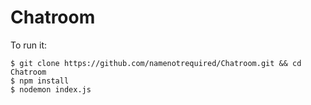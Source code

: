 # Chatroom

To run it:

```
$ git clone https://github.com/namenotrequired/Chatroom.git && cd Chatroom
$ npm install
$ nodemon index.js
```
